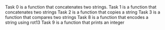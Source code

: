Task 0 is a function that concatenates two strings.
Task 1 is a function that concatenates two strings
Task 2 is a function that copies a string
Task 3 is a function that compares two strings
Task 8 is a function that encodes a string using rot13
Task 9 is a function that prints an integer
